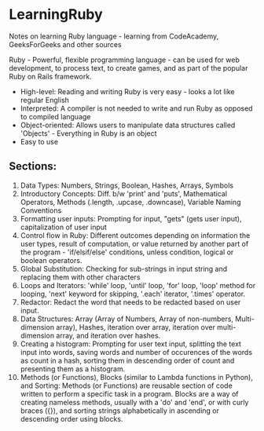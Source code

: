 # LearningRuby
Notes on learning Ruby language - learning from CodeAcademy, GeeksForGeeks and other sources

Ruby - Powerful, flexible programming language - can be used for web development, to process text, to create games, and as part of the popular Ruby on Rails framework.

- High-level: Reading and writing Ruby is very easy - looks a lot like regular English
- Interpreted: A compiler is not needed to write and run Ruby as opposed to compiled language
- Object-oriented: Allows users to manipulate data structures called 'Objects' - Everything in Ruby is an object
- Easy to use

## Sections: 

1. Data Types: Numbers, Strings, Boolean, Hashes, Arrays, Symbols
2. Introductory Concepts: Diff. b/w 'print' and 'puts', Mathematical Operators, Methods (.length, .upcase, .downcase), Variable Naming Conventions
3. Formatting user inputs: Prompting for input, "gets" (gets user input), capitalization of user input
4. Control flow in Ruby: Different outcomes depending on information the user types, result of computation, or value returned by another part of the program - 'if/elsif/else' conditions, unless condition, logical or boolean operators. 
5. Global Substitution: Checking for sub-strings in input string and replacing them with other characters
6. Loops and Iterators: 'while' loop, 'until' loop, 'for' loop, 'loop' method for looping, 'next' keyword for skipping, '.each' iterator, '.times' operator. 
7. Redactor: Redact the word that needs to be redacted based on user input.  
8. Data Structures: Array (Array of Numbers, Array of non-numbers, Multi-dimension array), Hashes, iteration over array, iteration over multi-dimension array, and iteration over hashes.
9. Creating a histogram: Prompting for user text input, splitting the text input into words, saving words and number of occurences of the words as count in a hash, sorting them in descending order of count and presenting them as a histogram.
10. Methods (or Functions), Blocks (similar to Lambda functions in Python), and Sorting: Methods (or Functions) are reusable section of code written to perform a specific task in a program. Blocks are a way of creating nameless methods, usually with a 'do' and 'end', or with curly braces ({}), and sorting strings alphabetically in ascending or descending order using blocks.
